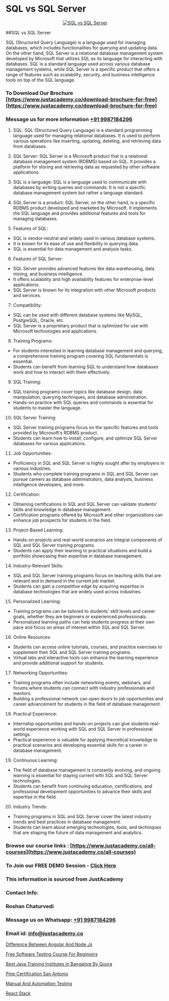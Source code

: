 # SQL vs SQL Server

<p align="center">
  <a href="https://justacademy.co/course-detail/mysql-training">
    <img src="https://justacademy.co/storage2/course_image/1709880865_course_image.webp" alt="SQL vs SQL Server">
  </a>
</p>
##SQL vs SQL Server

SQL (Structured Query Language) is a language used for managing databases, which includes functionalities for querying and updating data. On the other hand, SQL Server is a relational database management system developed by Microsoft that utilizes SQL as its language for interacting with databases. SQL is a standard language used across various database management systems, while SQL Server is a specific product that offers a range of features such as scalability, security, and business intelligence tools on top of the SQL language.
### To Download Our Brochure [https://www.justacademy.co/download-brochure-for-free](https://www.justacademy.co/download-brochure-for-free)
### Message us for more information [+91 9987184296](https://api.whatsapp.com/send?phone=919987184296)
1) SQL:
SQL (Structured Query Language) is a standard programming language used for managing relational databases. It is used to perform various operations like inserting, updating, deleting, and retrieving data from databases.

2) SQL Server:
SQL Server is a Microsoft product that is a relational database management system (RDBMS) based on SQL. It provides a platform for storing and retrieving data as requested by other software applications.

3) SQL is a language:
SQL is a language used to communicate with databases by writing queries and commands. It is not a specific database management system but rather a language standard.

4) SQL Server is a product:
SQL Server, on the other hand, is a specific RDBMS product developed and marketed by Microsoft. It implements the SQL language and provides additional features and tools for managing databases.

5) Features of SQL:
- SQL is vendor-neutral and widely used in various database systems.
- It is known for its ease of use and flexibility in querying data.
- SQL is essential for data management and analysis tasks.

6) Features of SQL Server:
- SQL Server provides advanced features like data warehousing, data mining, and business intelligence.
- It offers scalability and high availability features for enterprise-level applications.
- SQL Server is known for its integration with other Microsoft products and services.

7) Compatibility:
- SQL can be used with different database systems like MySQL, PostgreSQL, Oracle, etc.
- SQL Server is a proprietary product that is optimized for use with Microsoft technologies and applications.

8) Training Programs:
- For students interested in learning database management and querying, a comprehensive training program covering SQL fundamentals is essential.
- Students can benefit from learning SQL to understand how databases work and how to interact with them effectively.

9) SQL Training:
- SQL training programs cover topics like database design, data manipulation, querying techniques, and database administration.
- Hands-on practice with SQL queries and commands is essential for students to master the language.

10) SQL Server Training:
- SQL Server training programs focus on the specific features and tools provided by Microsoft's RDBMS product.
- Students can learn how to install, configure, and optimize SQL Server databases for various applications.

11) Job Opportunities:
- Proficiency in SQL and SQL Server is highly sought after by employers in various industries.
- Students who complete training programs in SQL and SQL Server can pursue careers as database administrators, data analysts, business intelligence developers, and more.

12) Certification:
- Obtaining certifications in SQL and SQL Server can validate students' skills and knowledge in database management.
- Certification programs offered by Microsoft and other organizations can enhance job prospects for students in the field.

13) Project-Based Learning:
- Hands-on projects and real-world scenarios are integral components of SQL and SQL Server training programs.
- Students can apply their learning to practical situations and build a portfolio showcasing their expertise in database management.

14) Industry-Relevant Skills:
- SQL and SQL Server training programs focus on teaching skills that are relevant and in demand in the current job market.
- Students can gain a competitive edge by acquiring expertise in database technologies that are widely used across industries.

15) Personalized Learning:
- Training programs can be tailored to students' skill levels and career goals, whether they are beginners or experienced professionals.
- Personalized learning paths can help students progress at their own pace and focus on areas of interest within SQL and SQL Server.

16) Online Resources:
- Students can access online tutorials, courses, and practice exercises to supplement their SQL and SQL Server training programs.
- Virtual labs and interactive tools can enhance the learning experience and provide additional support for students.

17) Networking Opportunities:
- Training programs often include networking events, webinars, and forums where students can connect with industry professionals and mentors.
- Building a professional network can open doors to job opportunities and career advancement for students in the field of database management.

18) Practical Experience:
- Internship opportunities and hands-on projects can give students real-world experience working with SQL and SQL Server in professional settings.
- Practical experience is valuable for applying theoretical knowledge to practical scenarios and developing essential skills for a career in database management.

19) Continuous Learning:
- The field of database management is constantly evolving, and ongoing learning is essential for staying current with SQL and SQL Server technologies.
- Students can benefit from continuing education, certifications, and professional development opportunities to advance their skills and expertise in the field.

20) Industry Trends:
- Training programs in SQL and SQL Server cover the latest industry trends and best practices in database management.
- Students can learn about emerging technologies, tools, and techniques that are shaping the future of data management and analytics.

### Browse our course links : [https://www.justacademy.co/all-courses](https://www.justacademy.co/all-courses) 
### To Join our FREE DEMO Session - [Click Here](https://www.justacademy.co/register-for-course-demo)


### This information is sourced from JustAcademy
### Contact Info:
### Roshan Chaturvedi
### Message us on Whatsapp: [+91 9987184296](https://api.whatsapp.com/send?phone=919987184296)
### Email id: [info@justacademy.co](mailto:info@justacademy.co)
                
[Difference Between Angular And Node Js](https://www.linkedin.com/pulse/difference-between-angular-node-js-justacademy-portland-l8xff?trackingId=LuAhzjEXbm2HPJuxMo7mJg%3D%3D&lipi=urn%3Ali%3Apage%3Ad_flagship3_company_admin%3B4wvQoxRzQS6F4YizGcy96A%3D%3D)

[Free Software Testing Course For Beginners](https://www.linkedin.com/pulse/free-software-testing-course-beginners-justacademy-coimbatore-b4bsc?trackingId=tgA9%2B3xn00AhGBo9oZQtfg%3D%3D&lipi=urn%3Ali%3Apage%3Ad_flagship3_company_admin%3BzebO8%2FdlQdOp%2FzsKprgh%2FA%3D%3D)

[Best Java Training Institutes In Bangalore By Quora](https://medium.com/@justacademytraining/best-java-training-institutes-in-bangalore-by-quora-041370548106)

[Pmp Certification San Antonio](https://medium.com/@negishivu99/pmp-certification-san-antonio-8c660ca2f328)

[Manual And Automation Testing](https://justacademyin.github.io/justacademy/manual-and-automation-testing)

[React Stack](https://justacademyin.github.io/Articles/React-Stack)

